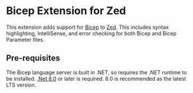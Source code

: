 # Bicep Extension for Zed

This extension adds support for
[Bicep](https://docs.microsoft.com/azure/azure-resource-manager/bicep/) to
[Zed](https://zed.dev/). This includes syntax highlighting, IntelliSense, and
error checking for both Bicep and Bicep Parameter files.

## Pre-requisites

The Bicep language server is built in .NET, so requires the .NET runtime to be
installed. [.Net 8.0](https://dotnet.microsoft.com/en-us/download/dotnet/8.0) or
later is required. 8.0 is recommended as the latest LTS version.
